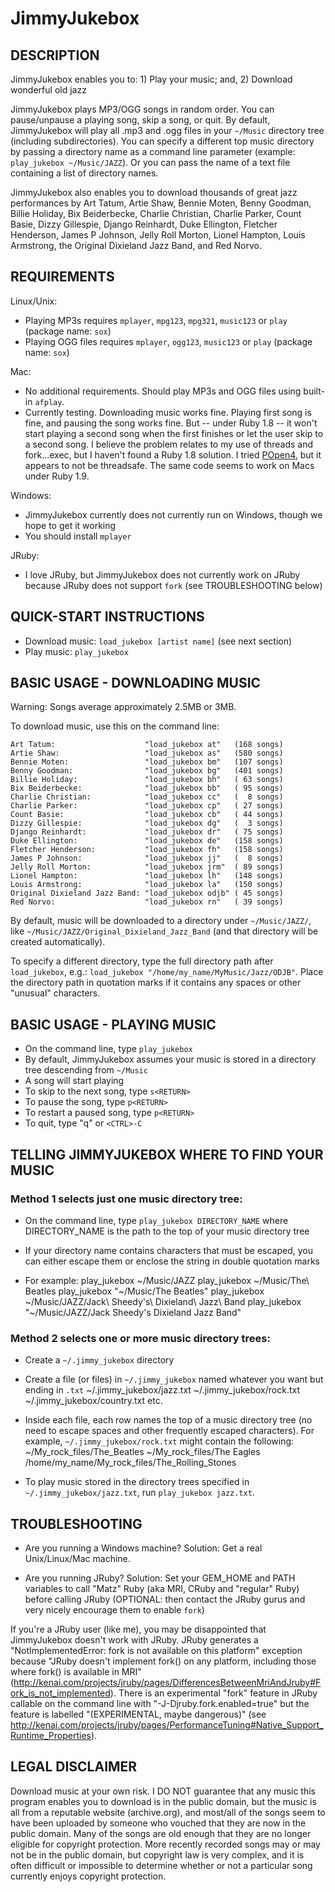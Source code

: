 # JimmyJukebox

## DESCRIPTION

JimmyJukebox enables you to: 1) Play your music; and, 2) Download wonderful old jazz

JimmyJukebox plays MP3/OGG songs in random order. You can pause/unpause a playing song, skip a song, or quit. By default, JimmyJukebox will play all .mp3 and .ogg files in your `~/Music` directory tree (including subdirectories). You can specify a different top music directory by passing a directory name as a command line parameter (example: `play_jukebox ~/Music/JAZZ`). Or you can pass the name of a text file containing a list of directory names.

JimmyJukebox also enables you to download thousands of great jazz performances by Art Tatum, Artie Shaw, Bennie Moten, Benny Goodman, Billie Holiday, Bix Beiderbecke, Charlie Christian, Charlie Parker, Count Basie, Dizzy Gillespie, Django Reinhardt, Duke Ellington, Fletcher Henderson, James P Johnson, Jelly Roll Morton, Lionel Hampton, Louis Armstrong, the Original Dixieland Jazz Band, and Red Norvo.

## REQUIREMENTS

Linux/Unix:

- Playing MP3s requires `mplayer`, `mpg123`, `mpg321`, `music123` or `play` (package name: `sox`)
- Playing OGG files requires `mplayer`, `ogg123`, `music123` or `play` (package name: `sox`)

Mac:

- No additional requirements. Should play MP3s and OGG files using built-in `afplay`.
- Currently testing. Downloading music works fine. Playing first song is fine, and pausing the song works fine. But -- under Ruby 1.8 -- it won't start playing a second song when the first finishes or let the user skip to a second song. I believe the problem relates to my use of threads and fork...exec, but I haven't found a Ruby 1.8 solution. I tried [POpen4](http://popen4.rubyforge.org/), but it appears to not be threadsafe. The same code seems to work on Macs under Ruby 1.9.

Windows:

- JimmyJukebox currently does not currently run on Windows, though we hope to get it working
- You should install `mplayer`

JRuby:

- I love JRuby, but JimmyJukebox does not currently work on JRuby because JRuby does not support `fork` (see TROUBLESHOOTING below)

## QUICK-START INSTRUCTIONS

- Download music: `load_jukebox [artist name]` (see next section)
- Play music: `play_jukebox`

## BASIC USAGE - DOWNLOADING MUSIC

Warning: Songs average approximately 2.5MB or 3MB.

To download music, use this on the command line:

    Art Tatum:                    "load_jukebox at"   (168 songs)
    Artie Shaw:                   "load_jukebox as"   (580 songs)
    Bennie Moten:                 "load_jukebox bm"   (107 songs)
    Benny Goodman:                "load_jukebox bg"   (401 songs)
    Billie Holiday:               "load_jukebox bh"   ( 63 songs)
    Bix Beiderbecke:              "load_jukebox bb"   ( 95 songs)
    Charlie Christian:            "load_jukebox cc"   (  8 songs)
    Charlie Parker:               "load_jukebox cp"   ( 27 songs)
    Count Basie:                  "load_jukebox cb"   ( 44 songs)
    Dizzy Gillespie:              "load_jukebox dg"   (  3 songs)
    Django Reinhardt:             "load_jukebox dr"   ( 75 songs)
    Duke Ellington:               "load_jukebox de"   (158 songs)
    Fletcher Henderson:           "load_jukebox fh"   (158 songs)
    James P Johnson:              "load_jukebox jj"   (  8 songs)
    Jelly Roll Morton:            "load_jukebox jrm"  ( 89 songs)
    Lionel Hampton:               "load_jukebox lh"   (148 songs)
    Louis Armstrong:              "load_jukebox la"   (150 songs)
    Original Dixieland Jazz Band: "load_jukebox odjb" ( 45 songs)
    Red Norvo:                    "load_jukebox rn"   ( 39 songs)

By default, music will be downloaded to a directory under `~/Music/JAZZ/`, like `~/Music/JAZZ/Original_Dixieland_Jazz_Band` (and that directory will be created automatically).

To specify a different directory, type the full directory path after `load_jukebox`, e.g.: `load_jukebox "/home/my_name/MyMusic/Jazz/ODJB"`. Place the directory path in quotation marks if it contains any spaces or other "unusual" characters.

## BASIC USAGE - PLAYING MUSIC

- On the command line, type `play_jukebox`
- By default, JimmyJukebox assumes your music is stored in a directory tree descending from `~/Music`
- A song will start playing
- To skip to the next song, type `s<RETURN>`
- To pause the song, type `p<RETURN>`
- To restart a paused song, type `p<RETURN>`
- To quit, type "q<RETURN>" or `<CTRL>-C`

## TELLING JIMMYJUKEBOX WHERE TO FIND YOUR MUSIC

### Method 1 selects just one music directory tree:

- On the command line, type `play_jukebox DIRECTORY_NAME` where DIRECTORY_NAME is the path to the top of your music directory tree

- If your directory name contains characters that must be escaped, you can either escape them or enclose the string in double quotation marks

- For example:
    play_jukebox ~/Music/JAZZ
    play_jukebox ~/Music/The\ Beatles
    play_jukebox "~/Music/The Beatles"
    play_jukebox ~/Music/JAZZ/Jack\ Sheedy\'s\ Dixieland\ Jazz\ Band
    play_jukebox "~/Music/JAZZ/Jack Sheedy's Dixieland Jazz Band"

### Method 2 selects one or more music directory trees:

- Create a `~/.jimmy_jukebox` directory

- Create a file (or files) in `~/.jimmy_jukebox` named whatever you want but ending in `.txt`
    ~/.jimmy_jukebox/jazz.txt
    ~/.jimmy_jukebox/rock.txt
    ~/.jimmy_jukebox/country.txt
    etc.

- Inside each file, each row names the top of a music directory tree (no need to escape spaces and other frequently escaped characters). For example, `~/.jimmy_jukebox/rock.txt` might contain the following:
    ~/My_rock_files/The_Beatles
    ~/My_rock_files/The Eagles
    /home/my_name/My_rock_files/The_Rolling_Stones

- To play music stored in the directory trees specified in `~/.jimmy_jukebox/jazz.txt`, run `play_jukebox jazz.txt`.

## TROUBLESHOOTING

- Are you running a Windows machine? Solution: Get a real Unix/Linux/Mac machine.

- Are you running JRuby? Solution: Set your GEM_HOME and PATH variables to call "Matz" Ruby (aka MRI, CRuby and "regular" Ruby) before calling JRuby (OPTIONAL: then contact the JRuby gurus and very nicely encourage them to enable `fork`)

If you're a JRuby user (like me), you may be disappointed that JimmyJukebox doesn't work with JRuby. JRuby generates a "NotImplementedError: fork is not available on this platform" exception because "JRuby doesn't implement fork() on any platform, including those where fork() is available in MRI" (http://kenai.com/projects/jruby/pages/DifferencesBetweenMriAndJruby#Fork_is_not_implemented). There is an experimental "fork" feature in JRuby callable on the command line with "-J-Djruby.fork.enabled=true" but the feature is labelled "(EXPERIMENTAL, maybe dangerous)" (see http://kenai.com/projects/jruby/pages/PerformanceTuning#Native_Support_Runtime_Properties).

## LEGAL DISCLAIMER

Download music at your own risk. I DO NOT guarantee that any music this program enables you to download is in the public domain, but the music is all from a reputable website (archive.org), and most/all of the songs seem to have been uploaded by someone who vouched that they are now in the public domain. Many of the songs are old enough that they are no longer eligible for copyright protection. More recently recorded songs may or may not be in the public domain, but copyright law is very complex, and it is often difficult or impossible to determine whether or not a particular song currently enjoys copyright protection.

